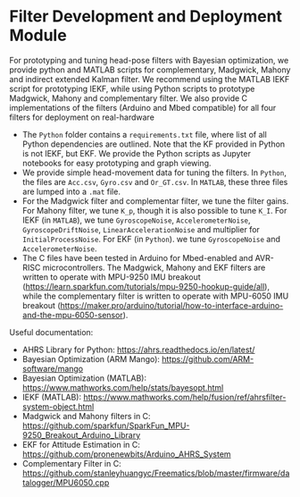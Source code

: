 # Filter Development and Deployment Module

For prototyping and tuning head-pose filters with Bayesian optimization, we provide python and MATLAB scripts for complementary, Madgwick, Mahony and indirect extended Kalman filter. We recommend using the MATLAB IEKF script for prototyping IEKF, while using Python scripts to prototype Madgwick, Mahony and complementary filter. We also provide C implementations of the filters (Arduino and Mbed compatible) for all four filters for deployment on real-hardware
- The ```Python``` folder contains a ```requirements.txt``` file, where list of all Python dependencies are outlined. Note that the KF provided in Python is not IEKF, but EKF. We provide the Python scripts as Jupyter notebooks for easy prototyping and graph viewing.
- We provide simple head-movement data for tuning the filters. In ```Python```, the files are ```Acc.csv```, ```Gyro.csv``` and ```Or_GT.csv```. In ```MATLAB```, these three files are lumped into a ```.mat``` file.
- For the Madgwick filter and complementar filter, we tune the filter gains. For Mahony filter, we tune ```K_p```, though it is also possible to tune ```K_I```. For IEKF (in ```MATLAB```), we tune ```GyroscopeNoise```, ```AccelerometerNoise```, ```GyroscopeDriftNoise```, ```LinearAccelerationNoise``` and multiplier for ```InitialProcessNoise```. For EKF (in ```Python```). we tune ```GyroscopeNoise``` and ```AccelerometerNoise```.
- The C files have been tested in Arduino for Mbed-enabled and AVR-RISC microcontrollers. The Madgwick, Mahony and EKF filters are written to operate with MPU-9250 IMU breakout (https://learn.sparkfun.com/tutorials/mpu-9250-hookup-guide/all), while the complementary filter is written to operate with MPU-6050 IMU breakout (https://maker.pro/arduino/tutorial/how-to-interface-arduino-and-the-mpu-6050-sensor).

Useful documentation:

- AHRS Library for Python: https://ahrs.readthedocs.io/en/latest/
- Bayesian Optimization (ARM Mango): https://github.com/ARM-software/mango 
- Bayesian Optimization (MATLAB): https://www.mathworks.com/help/stats/bayesopt.html
- IEKF (MATLAB): https://www.mathworks.com/help/fusion/ref/ahrsfilter-system-object.html
- Madgwick and Mahony filters in C: https://github.com/sparkfun/SparkFun_MPU-9250_Breakout_Arduino_Library
- EKF for Attitude Estimation in C: https://github.com/pronenewbits/Arduino_AHRS_System
- Complementary Filter in C: https://github.com/stanleyhuangyc/Freematics/blob/master/firmware/datalogger/MPU6050.cpp

